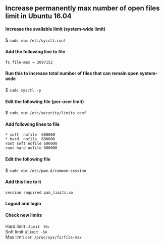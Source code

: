 ## Increase permanently max number of open files limit in Ubuntu 16.04

#### Increase the available limit (system-wide limit)
$ `sudo vim /etc/sysctl.conf`

#### Add the following line to file
`fs.file-max = 2097152`

#### Run this to increase total number of files that can remain open system-wide
$ `sudo sysctl -p`

#### Edit the following file (per-user limit)
$ `sudo vim /etc/security/limits.conf`

#### Add following lines to file
`* soft  nofile  600000`<br />
`* hard  nofile  600000`<br />
`root soft nofile 600000`<br />
`root hard nofile 600000`<br />

#### Edit the following file
$ `sudo vim /etc/pam.d/common-session`

#### Add this line to it
`session required pam_limits.so`

#### Logout and login

#### Check new limits
Hard limit `ulimit -Hn`<br />
Soft limit `ulimit -Sn`<br />
Max limit `cat /proc/sys/fs/file-max`
